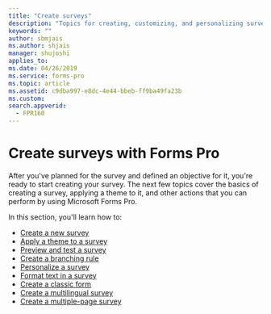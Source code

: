 ```yaml
---
title: "Create surveys"
description: "Topics for creating, customizing, and personalizing surveys with Microsoft Forms Pro"
keywords: ""
author: sbmjais
ms.author: shjais
manager: shujoshi
applies_to: 
ms.date: 04/26/2019
ms.service: forms-pro
ms.topic: article
ms.assetid: c9dba997-e8dc-4e44-bbeb-ff9ba49fa23b
ms.custom: 
search.appverid:
  - FPR160
---
```


# Create surveys with Forms Pro

After you've planned for the survey and defined an objective for it, you're ready to start creating your survey. The next few topics cover the basics of creating a survey, applying a theme to it, and other actions that you can perform by using Microsoft Forms Pro.

In this section, you'll learn how to:

- [Create a new survey](create-new-survey.md)
- [Apply a theme to a survey](apply-theme.md)  
- [Preview and test a survey](preview-test-survey.md)
- [Create a branching rule](create-branching-rule.md)
- [Personalize a survey](personalize-survey.md)
- [Format text in a survey](survey-text-format.md)
- [Create a classic form](create-classic-form.md)
- [Create a multilingual survey](create-multilingual-survey.md)
- [Create a multiple-page survey](create-multipage-survey.md)



